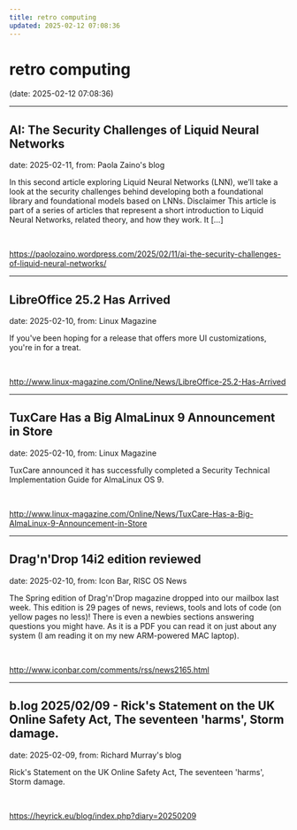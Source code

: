```yaml
---
title: retro computing
updated: 2025-02-12 07:08:36
---
```


# retro computing

(date: 2025-02-12 07:08:36)

---

## AI: The Security Challenges of Liquid Neural Networks

date: 2025-02-11, from: Paola Zaino's blog

In this second article exploring Liquid Neural Networks (LNN), we&#8217;ll take a look at the security challenges behind developing both a foundational library and foundational models based on LNNs. Disclaimer This article is part of a series of articles that represent a short introduction to Liquid Neural Networks, related theory, and how they work. It [&#8230;] 

<br> 

<https://paolozaino.wordpress.com/2025/02/11/ai-the-security-challenges-of-liquid-neural-networks/>

---

## LibreOffice 25.2 Has Arrived

date: 2025-02-10, from: Linux Magazine

<p>If you've been hoping for a release that offers more UI customizations, you're in for a treat.</p> 

<br> 

<http://www.linux-magazine.com/Online/News/LibreOffice-25.2-Has-Arrived>

---

## TuxCare Has a Big AlmaLinux 9 Announcement in Store

date: 2025-02-10, from: Linux Magazine

<p>TuxCare announced it has successfully completed a Security Technical Implementation Guide for AlmaLinux OS 9.</p> 

<br> 

<http://www.linux-magazine.com/Online/News/TuxCare-Has-a-Big-AlmaLinux-9-Announcement-in-Store>

---

## Drag'n'Drop 14i2 edition reviewed

date: 2025-02-10, from: Icon Bar, RISC OS News

The Spring edition of Drag'n'Drop magazine dropped into our mailbox last week. This edition is 29 pages of news, reviews, tools and lots of code (on yellow pages no less)! There is even a newbies sections answering questions you might have. As it is a PDF you can read it on just about any system (I am reading it on my new ARM-powered MAC laptop). 

<br> 

<http://www.iconbar.com/comments/rss/news2165.html>

---

## b.log 2025/02/09 - Rick's Statement on the UK Online Safety Act, The seventeen 'harms', Storm damage.

date: 2025-02-09, from: Richard Murray's blog

Rick's Statement on the UK Online Safety Act, The seventeen 'harms', Storm damage. 

<br> 

<https://heyrick.eu/blog/index.php?diary=20250209>

